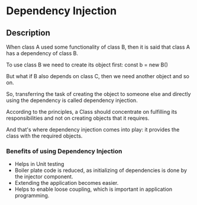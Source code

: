 # Dependency Injection

## Description

When class A used some functionality of class B, then it is said that class A has a dependency of class B.

To use class B we need to create its object first:
const b = new B()

But what if B also depends on class C, then we need another object and so on.

So, transferring the task of creating the object to someone else and directly using the dependency is called dependency injection.

According to the principles, a Class should concentrate on fulfilling its responsibilities and not on creating objects that it requires.

And that's where dependency injection comes into play: it provides the class with the required objects.

### Benefits of using Dependency Injection

- Helps in Unit testing
- Boiler plate code is reduced, as initializing of dependencies is done by the injector component.
- Extending the application becomes easier.
- Helps to enable loose coupling, which is important in application programming.